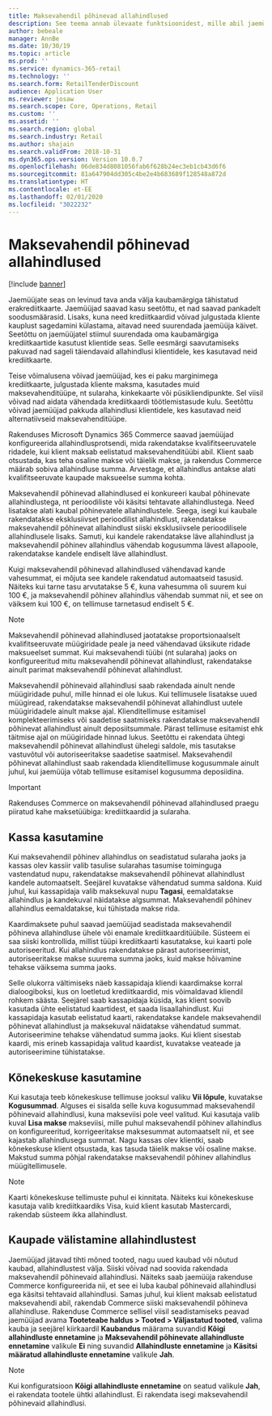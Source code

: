 ```yaml
---
title: Maksevahendil põhinevad allahindlused
description: See teema annab ülevaate funktsioonidest, mille abil jaemüüjad konfigureerivad allahindlusi kindlate maksevahenditüüpide jaoks.
author: bebeale
manager: AnnBe
ms.date: 10/30/19
ms.topic: article
ms.prod: ''
ms.service: dynamics-365-retail
ms.technology: ''
ms.search.form: RetailTenderDiscount
audience: Application User
ms.reviewer: josaw
ms.search.scope: Core, Operations, Retail
ms.custom: ''
ms.assetid: ''
ms.search.region: global
ms.search.industry: Retail
ms.author: shajain
ms.search.validFrom: 2018-10-31
ms.dyn365.ops.version: Version 10.0.7
ms.openlocfilehash: 06de834d8081056fab6f628b24ec3eb1cb43d6f6
ms.sourcegitcommit: 81a647904dd305c4be2e4b683689f128548a872d
ms.translationtype: HT
ms.contentlocale: et-EE
ms.lasthandoff: 02/01/2020
ms.locfileid: "3022232"
---
```

# <a name="tender-based-discounts"></a>Maksevahendil põhinevad allahindlused

[!include [banner](includes/banner.md)]


Jaemüüjate seas on levinud tava anda välja kaubamärgiga tähistatud erakrediitkaarte. Jaemüüjad saavad kasu seetõttu, et nad saavad pankadelt soodusmäärasid. Lisaks, kuna need krediitkaardid võivad julgustada kliente kauplust sagedamini külastama, aitavad need suurendada jaemüüja käivet. Seetõttu on jaemüüjatel stiimul suurendada oma kaubamärgiga krediitkaartide kasutust klientide seas. Selle eesmärgi saavutamiseks pakuvad nad sageli täiendavaid allahindlusi klientidele, kes kasutavad neid krediitkaarte.

Teise võimalusena võivad jaemüüjad, kes ei paku marginimega krediitkaarte, julgustada kliente maksma, kasutades muid maksevahenditüüpe, nt sularaha, kinkekaarte või püsikliendipunkte. Sel viisil võivad nad aidata vähendada krediitkaardi töötlemistasude kulu. Seetõttu võivad jaemüüjad pakkuda allahindlusi klientidele, kes kasutavad neid alternatiivseid maksevahenditüüpe.

Rakenduses Microsoft Dynamics 365 Commerce saavad jaemüüjad konfigureerida allahindlusprotsendi, mida rakendatakse kvalifitseeruvatele ridadele, kui klient maksab eelistatud maksevahenditüübi abil. Klient saab otsustada, kas teha osaline makse või täielik makse, ja rakendus Commerce määrab sobiva allahindluse summa. Arvestage, et allahindlus antakse alati kvalifitseeruvate kaupade maksueelse summa kohta.

Maksevahendil põhinevad allahindlused ei konkureeri kaubal põhinevate allahindlustega, nt perioodiliste või käsitsi tehtavate allahindlustega. Need lisatakse alati kaubal põhinevatele allahindlustele. Seega, isegi kui kaubale rakendatakse eksklusiivset perioodilist allahindlust, rakendatakse maksevahendil põhinevat allahindlust siiski eksklusiivsele perioodilisele allahindlusele lisaks. Samuti, kui kandele rakendatakse läve allahindlust ja maksevahendil põhinev allahindlus vähendab kogusumma lävest allapoole, rakendatakse kandele endiselt läve allahindlust.

Kuigi maksevahendil põhinevad allahindlused vähendavad kande vahesummat, ei mõjuta see kandele rakendatud automaatseid tasusid. Näiteks kui tarne tasu arvutatakse 5 €, kuna vahesumma oli suurem kui 100 €, ja maksevahendil põhinev allahindlus vähendab summat nii, et see on väiksem kui 100 €, on tellimuse tarnetasud endiselt 5 €.


> [!NOTE]
> Maksevahendil põhinevad allahindlused jaotatakse proportsionaalselt kvalifitseeruvate müügiridade peale ja need vähendavad üksikute ridade maksueelset summat. Kui maksevahendi tüübi (nt sularaha) jaoks on konfigureeritud mitu maksevahendil põhinevat allahindlust, rakendatakse ainult parimat maksevahendil põhinevat allahindlust.

Maksevahendil põhinevaid allahindlusi saab rakendada ainult nende müügiridade puhul, mille hinnad ei ole lukus. Kui tellimusele lisatakse uued müügiread, rakendatakse maksevahendil põhinevat allahindlust uutele müügiridadele ainult makse ajal. Klienditellimuse esitamisel komplekteerimiseks või saadetise saatmiseks rakendatakse maksevahendil põhinevat allahindlust ainult deposiitsummale. Pärast tellimuse esitamist ehk täitmise ajal on müügiridade hinnad lukus. Seetõttu ei rakendata ühtegi maksevahendil põhinevat allahindlust ühelegi saldole, mis tasutakse vastuvõtul või autoriseeritakse saadetise saatmisel. Maksevahendil põhinevat allahindlust saab rakendada klienditellimuse kogusummale ainult juhul, kui jaemüüja võtab tellimuse esitamisel kogusumma deposiidina.

> [!IMPORTANT]
> Rakenduses Commerce on maksevahendil põhinevad allahindlused praegu piiratud kahe maksetüübiga: krediitkaardid ja sularaha.

## <a name="pos-user-experience"></a>Kassa kasutamine

Kui maksevahendil põhinev allahindlus on seadistatud sularaha jaoks ja kassas olev kassiir valib tasulise sularahas tasumise toiminguga vastendatud nupu, rakendatakse maksevahendil põhinevat allahindlust kandele automaatselt. Seejärel kuvatakse vähendatud summa saldona. Kuid juhul, kui kassapidaja valib maksekuval nupu **Tagasi**, eemaldatakse allahindlus ja kandekuval näidatakse algsummat. Maksevahendil põhinev allahindlus eemaldatakse, kui tühistada makse rida.

Kaardimaksete puhul saavad jaemüüjad seadistada maksevahendil põhineva allahindluse ühele või enamale krediitkaarditüübile. Süsteem ei saa siiski kontrollida, millist tüüpi krediitkaarti kasutatakse, kui kaarti pole autoriseeritud. Kui allahindlus rakendatakse pärast autoriseerimist, autoriseeritakse makse suurema summa jaoks, kuid makse hõivamine tehakse väiksema summa jaoks.

Selle olukorra vältimiseks näeb kassapidaja kliendi kaardimakse korral dialoogiboksi, kus on loetletud krediitkaardid, mis võimaldavad kliendil rohkem säästa. Seejärel saab kassapidaja küsida, kas klient soovib kasutada ühte eelistatud kaartidest, et saada lisaallahindlust. Kui kassapidaja kasutab eelistatud kaarti, rakendatakse kandele maksevahendil põhinevat allahindlust ja maksekuval näidatakse vähendatud summat. Autoriseerimine tehakse vähendatud summa jaoks. Kui klient sisestab kaardi, mis erineb kassapidaja valitud kaardist, kuvatakse veateade ja autoriseerimine tühistatakse.


## <a name="call-center-user-experience"></a>Kõnekeskuse kasutamine

Kui kasutaja teeb kõnekeskuse tellimuse jooksul valiku **Vii lõpule**, kuvatakse **Kogusummad**. Alguses ei sisalda selle kuva kogusummad maksevahendil põhinevaid allahindlusi, kuna makseviisi pole veel valitud. Kui kasutaja valib kuval **Lisa makse** makseviisi, mille puhul maksevahendil põhinev allahindlus on konfigureeritud, korrigeeritakse maksesummat automaatselt nii, et see kajastab allahindlusega summat. Nagu kassas olev klientki, saab kõnekeskuse klient otsustada, kas tasuda täielik makse või osaline makse. Makstud summa põhjal rakendatakse maksevahendil põhinev allahindlus müügitellimusele.

> [!NOTE]
> Kaarti kõnekeskuse tellimuste puhul ei kinnitata. Näiteks kui kõnekeskuse kasutaja valib krediitkaardiks Visa, kuid klient kasutab Mastercardi, rakendab süsteem ikka allahindlust.

## <a name="exclude-items-from-discounts"></a>Kaupade välistamine allahindlustest

Jaemüüjad jätavad tihti mõned tooted, nagu uued kaubad või nõutud kaubad, allahindlustest välja. Siiski võivad nad soovida rakendada maksevahendil põhinevaid allahindlusi. Näiteks saab jaemüüja rakenduse Commerce konfigureerida nii, et see ei luba kaubal põhinevaid allahindlusi ega käsitsi tehtavaid allahindlusi. Samas juhul, kui klient maksab eelistatud maksevahendi abil, rakendab Commerce siiski maksevahendil põhineva allahindluse. Rakenduse Commerce sellisel viisil seadistamiseks peavad jaemüüjad avama **Tooteteabe haldus > Tooted > Väljastatud tooted**, valima kauba ja seejärel kiirkaardil **Kaubandus** määrama suvandid **Kõigi allahindluste ennetamine** ja **Maksevahendil põhinevate allahindluste ennetamine** valikule **Ei** ning suvandid **Allahindluste ennetamine** ja **Käsitsi määratud allahindluste ennetamine** valikule **Jah**.

> [!NOTE]
> Kui konfiguratsioon **Kõigi allahindluste ennetamine** on seatud valikule **Jah**, ei rakendata tootele ühtki allahindlust. Ei rakendata isegi maksevahendil põhinevaid allahindlusi.
